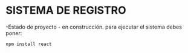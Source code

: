 <h1> SISTEMA DE  REGISTRO</h1>

-Estado de proyecto - en construcción.
para ejecutar el sistema debes poner:

``npm install react ``
